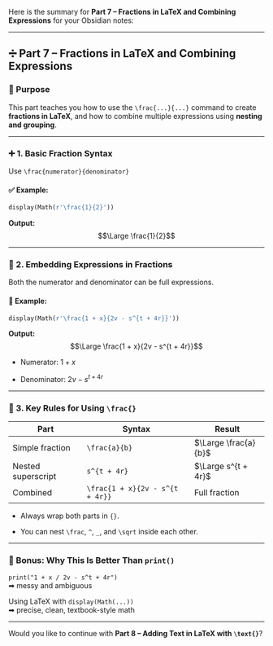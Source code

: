 Here is the summary for **Part 7 – Fractions in LaTeX and Combining Expressions** for your Obsidian notes:

---

## ➗ Part 7 – Fractions in LaTeX and Combining Expressions

### 📌 Purpose

This part teaches you how to use the `\frac{...}{...}` command to create **fractions in LaTeX**, and how to combine multiple expressions using **nesting and grouping**.

---

### ➕ 1. Basic Fraction Syntax

Use `\frac{numerator}{denominator}`

#### ✅ Example:

```python
display(Math(r'\frac{1}{2}'))
```

**Output:**  
$$\Large \frac{1}{2}$$

---

### 🧠 2. Embedding Expressions in Fractions

Both the numerator and denominator can be full expressions.

#### 🔸 Example:

```python
display(Math(r'\frac{1 + x}{2v - s^{t + 4r}}'))
```

**Output:**  
$$\Large \frac{1 + x}{2v - s^{t + 4r}}$$

- Numerator: $1 + x$
    
- Denominator: $2v - s^{t + 4r}$
    

---

### 🧩 3. Key Rules for Using `\frac{}`

| Part               | Syntax                          | Result               |
| ------------------ | ------------------------------- | -------------------- |
| Simple fraction    | `\frac{a}{b}`                   | $\Large \frac{a}{b}$ |
| Nested superscript | `s^{t + 4r}`                    | $\Large s^{t + 4r}$  |
| Combined           | `\frac{1 + x}{2v - s^{t + 4r}}` | Full fraction        |

- Always wrap both parts in `{}`.
    
- You can nest `\frac`, `^`, `_`, and `\sqrt` inside each other.
    

---

### 🧪 Bonus: Why This Is Better Than `print()`

`print("1 + x / 2v - s^t + 4r")`  
➡ messy and ambiguous

Using LaTeX with `display(Math(...))`  
➡ precise, clean, textbook-style math

---

Would you like to continue with **Part 8 – Adding Text in LaTeX with `\text{}`**?